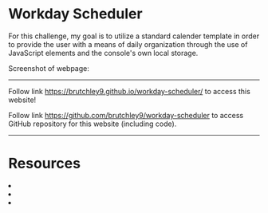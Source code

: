 # Workday Scheduler

For this challenge, my goal is to utilize a standard calender template in order to provide the user with a means of daily organization through the use of JavaScript elements and the console's own local storage.

Screenshot of webpage:

---

Follow link https://brutchley9.github.io/workday-scheduler/ to access this website!

Follow link https://github.com/brutchley9/workday-scheduler to access GitHub repository for this website (including code).

---

# Resources

<li></li>

<li></li>

<li></li>